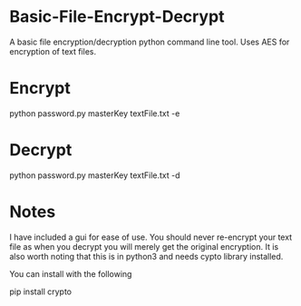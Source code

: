 # Basic-File-Encrypt-Decrypt
A basic file encryption/decryption python command line tool.  Uses AES for encryption of text files.


# Encrypt
python password.py masterKey textFile.txt -e

# Decrypt
python password.py masterKey textFile.txt -d

# Notes
I have included a gui for ease of use.  You should never re-encrypt your text file as when you decrypt you will merely get the original encryption.  It is also worth noting that this is in python3 and needs cypto library installed.

You can install with the following

pip install crypto
  

